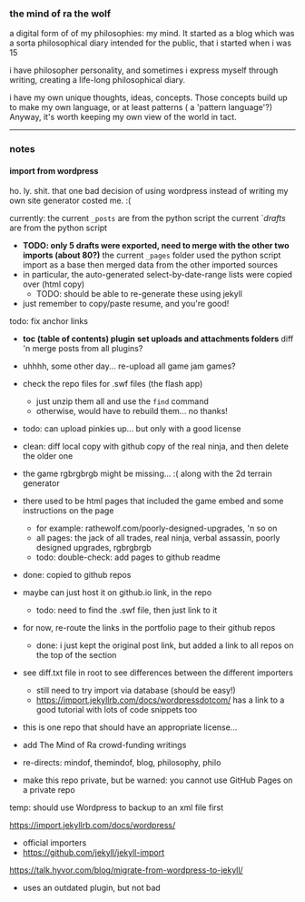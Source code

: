 ### the mind of ra the wolf
a digital form of of my philosophies: my mind. It started as a blog which was a sorta philosophical diary intended for the public, that i started when i was 15

i have philosopher personality, and sometimes i express myself through writing, creating a life-long philosophical diary.

i have my own unique thoughts, ideas, concepts. Those concepts build up to make my own language, or at least patterns ( a 'pattern language'?) Anyway, it's worth keeping my own view of the world in tact.
- - -

### notes

#### import from wordpress
ho. ly. shit. that one bad decision of using wordpress instead of writing my own site generator costed me. :(

currently:
the current `_posts` are from the python script
the current `_drafts_ are from the python script
  - **TODO: only 5 drafts were exported, need to merge with the other two imports (about 80?)**
the current `_pages` folder used the python script import as a base then merged data from the other imported sources
  - in particular, the auto-generated select-by-date-range lists were copied over (html copy)
    - TODO: should be able to re-generate these using jekyll
  - just remember to copy/paste resume, and you're good!

todo:
fix anchor links
  - **toc (table of contents) plugin**
**set uploads and attachments folders**
diff 'n merge posts from all plugins?
 - uhhhh, some other day...
re-upload all game jam games?
  - check the repo files for .swf files (the flash app)
    - just unzip them all and use the `find` command
    - otherwise, would have to rebuild them... no thanks!
  - todo: can upload pinkies up... but only with a good license
  - clean: diff local copy with github copy of the real ninja, and then delete the older one
  - the game rgbrgbrgb might be missing... :( along with the 2d terrain generator
  - there used to be html pages that included the game embed and some instructions on the page
    - for example: rathewolf.com/poorly-designed-upgrades, 'n so on
    - all pages: the jack of all trades, real ninja, verbal assassin, poorly designed upgrades, rgbrgbrgb
    - todo: double-check: add pages to github readme
  - done: copied to github repos
  - maybe can just host it on github.io link, in the repo
    - todo: need to find the .swf file, then just link to it
  - for now, re-route the links in the portfolio page to their github repos
    - done: i just kept the original post link, but added a link to all repos on the top of the section


- see diff.txt file in root to see differences between the different importers
  - still need to try import via database (should be easy!)
  - https://import.jekyllrb.com/docs/wordpressdotcom/ has a link to a good tutorial with lots of code snippets too



- this is one repo that should have an appropriate license...
- add The Mind of Ra crowd-funding writings
- re-directs: mindof, themindof, blog, philosophy, philo
- make this repo private, but be warned: you cannot use GitHub Pages on a private repo

temp:
should use Wordpress to backup to an xml file first

https://import.jekyllrb.com/docs/wordpress/
  - official importers
  - https://github.com/jekyll/jekyll-import

https://talk.hyvor.com/blog/migrate-from-wordpress-to-jekyll/
  - uses an outdated plugin, but not bad
